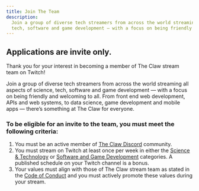 ```yaml
---
title: Join The Team
description:
  Join a group of diverse tech streamers from across the world streaming all aspects of science,
  tech, software and game development — with a focus on being friendly and welcoming to all.
---
```


## Applications are invite only.

Thank you for your interest in becoming a member of The Claw stream team on Twitch!

Join a group of diverse tech streamers from across the world streaming all aspects of science, tech,
software and game development — with a focus on being friendly and welcoming to all. From front end
web development, APIs and web systems, to data science, game development and mobile apps — there’s
something at The Claw for everyone.

### To be eligible for an invite to the team, you must meet the following criteria:

1. You must be an active member of [The Claw Discord](https://discord.gg/theclaw) community.
1. You must stream on Twitch at least once per week in either the
   [Science & Technology](https://www.twitch.tv/directory/game/Science%20%26%20Technology) or
   [Software and Game Development](https://www.twitch.tv/directory/game/Software%20and%20Game%20Development)
   categories. A published schedule on your Twitch channel is a bonus.
1. Your values must align with those of The Claw stream team as stated in the
   [Code of Conduct](/code-of-conduct) and you must actively promote these values during your
   stream.
